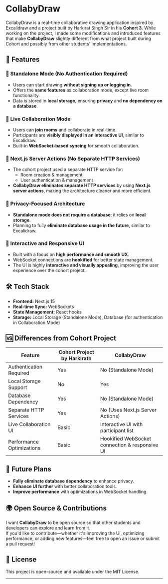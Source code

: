 # CollabyDraw

CollabyDraw is a real-time collaborative drawing application inspired by Excalidraw and a project built by Harkirat Singh Sir in his **Cohort 3**. While working on the project, I made some modifications and introduced features that make **CollabyDraw** slightly different from what project built during Cohort and possibly from other students' implementations.

## 🚀 Features

### 🎨 **Standalone Mode (No Authentication Required)**
- Users can start drawing **without signing up or logging in**.
- Offers the **same features** as collaboration mode, except live room functionality.
- Data is stored in **local storage**, ensuring **privacy** and **no dependency on a database**.

### 🎨 **Live Collaboration Mode**
- Users can **join rooms** and collaborate in real-time.
- Participants are **visibly displayed in an interactive UI**, similar to Excalidraw.
- Built-in **WebSocket-based syncing** for smooth collaboration.

### 🎨 **Next.js Server Actions (No Separate HTTP Services)**
- The cohort project used a separate HTTP service for:
  - Room creation & management
  - User authentication & management
- **CollabyDraw eliminates separate HTTP services** by using **Next.js server actions**, making the architecture cleaner and more efficient.

### 🎨 **Privacy-Focused Architecture**
- **Standalone mode does not require a database**; it relies on **local storage**.
- Planning to fully **eliminate database usage in the future**, similar to Excalidraw.

### 🎨 **Interactive and Responsive UI**
- Built with a focus on **high performance and smooth UX**.
- WebSocket connections are **hookified** for better state management.
- The UI is highly **interactive and visually appealing**, improving the user experience over the cohort project.

## 🛠️ Tech Stack

- **Frontend:** Next.js 15  
- **Real-time Sync:** WebSockets  
- **State Management:** React hooks  
- **Storage:** Local Storage (Standalone Mode), Database (for authentication in Collaboration Mode)  

## 🆚 Differences from Cohort Project

| Feature                   | Cohort Project by Harkirath | CollabyDraw |
|---------------------------|---------------------------|-------------|
| Authentication Required   | Yes                        | No (Standalone Mode) |
| Local Storage Support     | No                         | Yes |
| Database Dependency       | Yes                        | No (Standalone Mode) |
| Separate HTTP Services    | Yes                        | No (Uses Next.js Server Actions) |
| Live Collaboration UI     | Basic                      | Interactive UI with participant list |
| Performance Optimizations | Basic                      | Hookified WebSocket connection & responsive UI |

## 🎯 Future Plans
- **Fully eliminate database dependency** to enhance privacy.
- **Enhance UI further** with better collaboration tools.
- **Improve performance** with optimizations in WebSocket handling.

## 🌍 Open Source & Contributions  
I want **CollabyDraw** to be open source so that other students and developers can explore and learn from it.  
If you'd like to contribute—whether it's improving the UI, optimizing performance, or adding new features—feel free to open an issue or submit a pull request!  

## 📜 License
This project is open-source and available under the MIT License.

---